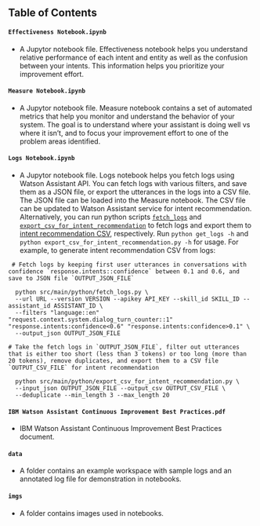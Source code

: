 ## Table of Contents

#### `Effectiveness Notebook.ipynb` ####
- A Jupytor notebook file. Effectiveness notebook helps you understand relative performance of each intent and entity as well as the confusion between your intents. This information helps you prioritize your improvement effort.

#### `Measure Notebook.ipynb` ####
- A Jupytor notebook file. Measure notebook contains a set of automated metrics that help you monitor and understand the behavior of your system. The goal is to understand where your assistant is doing well vs where it isn’t, and to focus your improvement effort to one of the problem areas identified.

#### `Logs Notebook.ipynb` ####
- A Jupytor notebook file. Logs notebook helps you fetch logs using Watson Assistant API.  You can fetch logs with various filters, and save them as a JSON file, or export the utterances in the logs into a CSV file.  The JSON file can be loaded into the Measure notebook.  The CSV file can be updated to Watson Assistant service for intent recommendation. Alternatively, you can run python scripts [`fetch_logs`](https://github.com/watson-developer-cloud/assistant-improve-recommendations-notebook/blob/master/src/main/python/fetch_logs.py) and [`export_csv_for_intent_recommendation`](https://github.com/watson-developer-cloud/assistant-improve-recommendations-notebook/blob/master/src/main/python/export_csv_for_intent_recommendation.py) to fetch logs and export them to [intent recommendation CSV](https://cloud.ibm.com/docs/assistant?topic=assistant-intent-recommendations#intent-recommendations-data-resources), respectively.  Run `python get_logs -h` and `python export_csv_for_intent_recommendation.py -h` for usage.  For example, to generate intent recommendation CSV from logs:

```
 # Fetch logs by keeping first user utterances in conversations with confidence `response.intents::confidence` between 0.1 and 0.6, and save to JSON file `OUTPUT_JSON_FILE`

  python src/main/python/fetch_logs.py \
  --url URL --version VERSION --apikey API_KEY --skill_id SKILL_ID --assistant_id ASSISTANT_ID \
  --filters "language::en" "request.context.system.dialog_turn_counter::1" "response.intents:confidence<0.6" "response.intents:confidence>0.1" \
  --output_json OUTPUT_JSON_FILE
  ```
```
# Take the fetch logs in `OUTPUT_JSON_FILE`, filter out utterances that is either too short (less than 3 tokens) or too long (more than 20 tokens), remove duplicates, and export them to a CSV file `OUTPUT_CSV_FILE` for intent recommendation
  
  python src/main/python/export_csv_for_intent_recommendation.py \
  --input_json OUTPUT_JSON_FILE --output_csv OUTPUT_CSV_FILE \
  --deduplicate --min_length 3 --max_length 20
  ```

#### `IBM Watson Assistant Continuous Improvement Best Practices.pdf` ####
- IBM Watson Assistant Continuous Improvement Best Practices document.

#### `data` ####
- A folder contains an example workspace with sample logs and an annotated log file for demonstration in notebooks. 

#### `imgs` ####
- A folder contains images used in notebooks.
